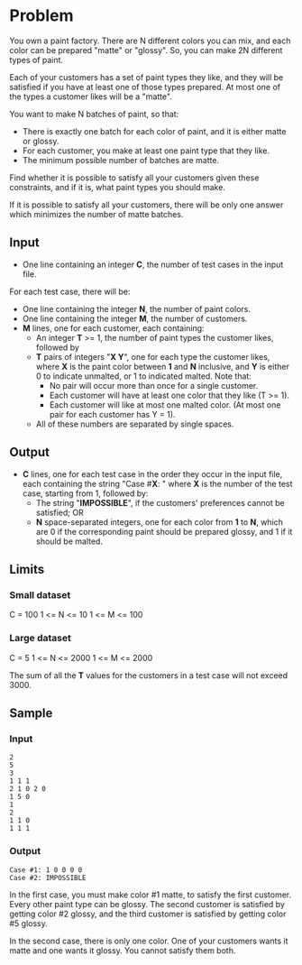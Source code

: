 # Problem

You own a paint factory. There are N different colors you can mix, and each color can be prepared
"matte" or "glossy". So, you can make 2N different types of paint.

Each of your customers has a set of paint types they like, and they will be satisfied if you have at
least one of those types prepared. At most one of the types a customer likes will be a "matte".

You want to make N batches of paint, so that:
* There is exactly one batch for each color of paint, and it is either matte or glossy.
* For each customer, you make at least one paint type that they like.
* The minimum possible number of batches are matte.

Find whether it is possible to satisfy all your customers given these constraints, and if it is, what
paint types you should make.

If it is possible to satisfy all your customers, there will be only one answer which minimizes the
number of matte batches.

## Input

* One line containing an integer __C__, the number of test cases in the input file. 

For each test case, there will be:

* One line containing the integer __N__, the number of paint colors.
* One line containing the integer __M__, the number of customers.
* __M__ lines, one for each customer, each containing:
  * An integer __T__ >= 1, the number of paint types the customer likes, followed by
  * __T__ pairs of integers "__X Y__", one for each type the customer likes, where __X__ is the paint color between __1__ and __N__ inclusive, and __Y__ is either 0 to indicate unmalted, or 1 to indicated malted. Note that:
    * No pair will occur more than once for a single customer.
    * Each customer will have at least one color that they like (T >= 1).
    * Each customer will like at most one malted color. (At most one pair for each customer has Y = 1). 
  * All of these numbers are separated by single spaces. 

## Output

* __C__ lines, one for each test case in the order they occur in the input file, each containing the string "Case #__X__: " where __X__ is the number of the test case, starting from 1, followed by:
  * The string "__IMPOSSIBLE__", if the customers' preferences cannot be satisfied; OR
  * __N__ space-separated integers, one for each color from __1__ to __N__, which are 0 if the corresponding paint should be prepared glossy, and 1 if it should be malted. 

## Limits

### Small dataset

C = 100
1 <= N <= 10
1 <= M <= 100

### Large dataset

C = 5
1 <= N <= 2000
1 <= M <= 2000

The sum of all the __T__ values for the customers in a test case will not exceed 3000.

## Sample

### Input

    2
    5
    3
    1 1 1
    2 1 0 2 0
    1 5 0
    1
    2
    1 1 0
    1 1 1

### Output
     
    Case #1: 1 0 0 0 0
    Case #2: IMPOSSIBLE

In the first case, you must make color #1 matte, to satisfy the first customer. Every other paint type
can be glossy. The second customer is satisfied by getting color #2 glossy, and the third customer
is satisfied by getting color #5 glossy.

In the second case, there is only one color. One of your customers wants it matte and one wants it
glossy. You cannot satisfy them both.

